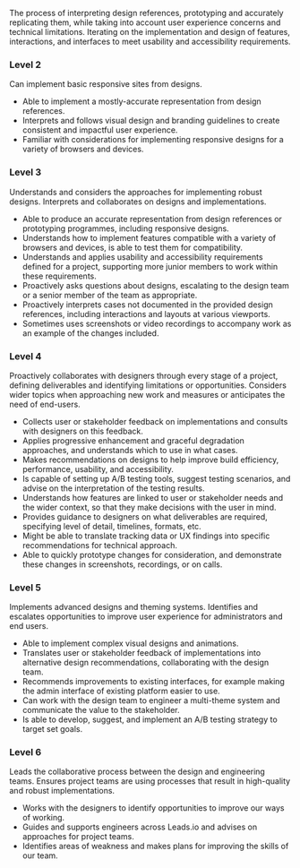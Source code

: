 The process of interpreting design references, prototyping and accurately replicating them, while taking into account user experience concerns and technical limitations. Iterating on the implementation and design of features, interactions, and interfaces to meet usability and accessibility requirements.

### Level 2
Can implement basic responsive sites from designs.
- Able to implement a mostly-accurate representation from design references.
- Interprets and follows visual design and branding guidelines to create consistent and impactful user experience.
- Familiar with considerations for implementing responsive designs for a variety of browsers and devices.

### Level 3
Understands and considers the approaches for implementing robust designs. Interprets and collaborates on designs and implementations.

- Able to produce an accurate representation from design references or prototyping programmes, including responsive designs.
- Understands how to implement features compatible with a variety of browsers and devices, is able to test them for compatibility.
- Understands and applies usability and accessibility requirements defined for a project, supporting more junior members to work within these requirements.
- Proactively asks questions about designs, escalating to the design team or a senior member of the team as appropriate.
- Proactively interprets cases not documented in the provided design references, including interactions and layouts at various viewports.
- Sometimes uses screenshots or video recordings to accompany work as an example of the changes included.

### Level 4
Proactively collaborates with designers through every stage of a project, defining deliverables and identifying limitations or opportunities. Considers wider topics when approaching new work and measures or anticipates the need of end-users.

- Collects user or stakeholder feedback on implementations and consults with designers on this feedback.
- Applies progressive enhancement and graceful degradation approaches, and understands which to use in what cases.
- Makes recommendations on designs to help improve build efficiency, performance, usability, and accessibility.
- Is capable of setting up A/B testing tools, suggest testing scenarios, and advise on the interpretation of the testing results.
- Understands how features are linked to user or stakeholder needs and the wider context, so that they make decisions with the user in mind.
- Provides guidance to designers on what deliverables are required, specifying level of detail, timelines, formats, etc.
- Might be able to translate tracking data or UX findings into specific recommendations for technical approach.
- Able to quickly prototype changes for consideration, and demonstrate these changes in screenshots, recordings, or on calls.

### Level 5
Implements advanced designs and theming systems. Identifies and escalates opportunities to improve user experience for administrators and end users.

- Able to implement complex visual designs and animations.
- Translates user or stakeholder feedback of implementations into alternative design recommendations, collaborating with the design team.
- Recommends improvements to existing interfaces, for example making the admin interface of existing platform easier to use.
- Can work with the design team to engineer a multi-theme system and communicate the value to the stakeholder.
- Is able to develop, suggest, and implement an A/B testing strategy to target set goals.

### Level 6
Leads the collaborative process between the design and engineering teams. Ensures project teams are using processes that result in high-quality and robust implementations.

- Works with the designers to identify opportunities to improve our ways of working.
- Guides and supports engineers across Leads.io and advises on approaches for project teams.
- Identifies areas of weakness and makes plans for improving the skills of our team.